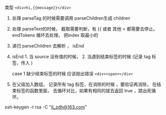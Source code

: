 类型  ``` <div>hi,{{message}}</div> ```

1. 处理 parseTag 的时候需要调用 parseChildren生成 children
2. 处理 parseText的时候， 截取需要判断，有 {{ 或者 其他 < 都需要去停止。 endTokens 循环去处理， 把index 取最小的
3. 递归 parseChildren 去解析 ， isEnd
4. isEnd   1. 当 source 没有值的时候， 2. 当遇到结束标签的时候 (记录 tag 标签，传入 )
   
   case 1 缺少结束标签的时候 应该抛出错误
   ``` <div><span></div> ```
1. 在父级加入数组， 记录所有 tag 标签，在消除的时候 ，要验证再消除， 在结束标签的函数里面， 去循环对比，如果有相同的就去返回 true ，跳出死循环。


   
   

ssh-keygen -t rsa -C "it_zdh@163.com"